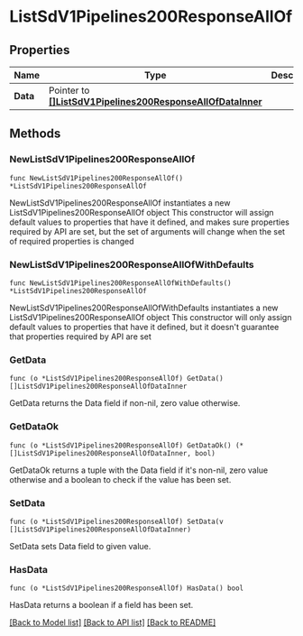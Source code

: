 # ListSdV1Pipelines200ResponseAllOf

## Properties

Name | Type | Description | Notes
------------ | ------------- | ------------- | -------------
**Data** | Pointer to [**[]ListSdV1Pipelines200ResponseAllOfDataInner**](ListSdV1Pipelines200ResponseAllOfDataInner.md) |  | [optional] 

## Methods

### NewListSdV1Pipelines200ResponseAllOf

`func NewListSdV1Pipelines200ResponseAllOf() *ListSdV1Pipelines200ResponseAllOf`

NewListSdV1Pipelines200ResponseAllOf instantiates a new ListSdV1Pipelines200ResponseAllOf object
This constructor will assign default values to properties that have it defined,
and makes sure properties required by API are set, but the set of arguments
will change when the set of required properties is changed

### NewListSdV1Pipelines200ResponseAllOfWithDefaults

`func NewListSdV1Pipelines200ResponseAllOfWithDefaults() *ListSdV1Pipelines200ResponseAllOf`

NewListSdV1Pipelines200ResponseAllOfWithDefaults instantiates a new ListSdV1Pipelines200ResponseAllOf object
This constructor will only assign default values to properties that have it defined,
but it doesn't guarantee that properties required by API are set

### GetData

`func (o *ListSdV1Pipelines200ResponseAllOf) GetData() []ListSdV1Pipelines200ResponseAllOfDataInner`

GetData returns the Data field if non-nil, zero value otherwise.

### GetDataOk

`func (o *ListSdV1Pipelines200ResponseAllOf) GetDataOk() (*[]ListSdV1Pipelines200ResponseAllOfDataInner, bool)`

GetDataOk returns a tuple with the Data field if it's non-nil, zero value otherwise
and a boolean to check if the value has been set.

### SetData

`func (o *ListSdV1Pipelines200ResponseAllOf) SetData(v []ListSdV1Pipelines200ResponseAllOfDataInner)`

SetData sets Data field to given value.

### HasData

`func (o *ListSdV1Pipelines200ResponseAllOf) HasData() bool`

HasData returns a boolean if a field has been set.


[[Back to Model list]](../README.md#documentation-for-models) [[Back to API list]](../README.md#documentation-for-api-endpoints) [[Back to README]](../README.md)


